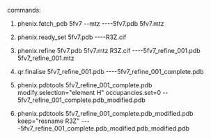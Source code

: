 commands:

1. phenix.fetch_pdb 5fv7 --mtz    ----5fv7.pdb 5fv7.mtz

2. phenix.ready_set 5fv7.pdb ----R3Z.cif

3. phenix.refine 5fv7.pdb 5fv7.mtz R3Z.cif ----5fv7_refine_001.pdb 5fv7_refine_001.mtz

4. qr.finalise 5fv7_refine_001.pdb ----5fv7_refine_001_complete.pdb

5. phenix.pdbtools 5fv7_refine_001_complete.pdb modify.selection="element H" occupancies.set=0 --  5fv7_refine_001_complete.pdb_modified.pdb

6. phenix.pdbtools 5fv7_refine_001_complete.pdb_modified.pdb keep="resname R3Z" ----5fv7_refine_001_complete.pdb_modified.pdb_modified.pdb
